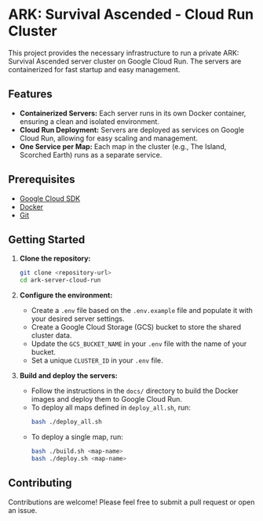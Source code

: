 # ARK: Survival Ascended - Cloud Run Cluster

This project provides the necessary infrastructure to run a private ARK: Survival Ascended server cluster on Google Cloud Run. The servers are containerized for fast startup and easy management.

## Features

-   **Containerized Servers:** Each server runs in its own Docker container, ensuring a clean and isolated environment.
-   **Cloud Run Deployment:** Servers are deployed as services on Google Cloud Run, allowing for easy scaling and management.
-   **One Service per Map:** Each map in the cluster (e.g., The Island, Scorched Earth) runs as a separate service.

## Prerequisites

-   [Google Cloud SDK](https://cloud.google.com/sdk/docs/install)
-   [Docker](https://docs.docker.com/get-docker/)
-   [Git](https://git-scm.com/book/en/v2/Getting-Started-Installing-Git)

## Getting Started

1.  **Clone the repository:**

    ```bash
    git clone <repository-url>
    cd ark-server-cloud-run
    ```

2.  **Configure the environment:**

    -   Create a `.env` file based on the `.env.example` file and populate it with your desired server settings.
    -   Create a Google Cloud Storage (GCS) bucket to store the shared cluster data.
    -   Update the `GCS_BUCKET_NAME` in your `.env` file with the name of your bucket.
    -   Set a unique `CLUSTER_ID` in your `.env` file.

3.  **Build and deploy the servers:**

    -   Follow the instructions in the `docs/` directory to build the Docker images and deploy them to Google Cloud Run.
    -   To deploy all maps defined in `deploy_all.sh`, run:
        ```bash
        bash ./deploy_all.sh
        ```
    -   To deploy a single map, run:
        ```bash
        bash ./build.sh <map-name>
        bash ./deploy.sh <map-name>
        ```

## Contributing

Contributions are welcome! Please feel free to submit a pull request or open an issue. 